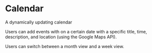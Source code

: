# Calendar
A dynamically updating calendar

Users can add events with on a certain date with a specific title, time, description, and location (using the Google Maps API). 

Users can switch between a month view and a week view. 
